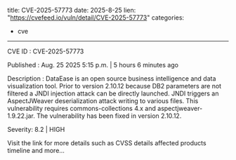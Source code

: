  
title: CVE-2025-57773
date: 2025-8-25
lien: "https://cvefeed.io/vuln/detail/CVE-2025-57773"
categories:
  - cve
---

CVE ID : CVE-2025-57773

Published :  Aug. 25
2025
5:15 p.m. | 5 hours
6 minutes ago

Description : DataEase is an open source business intelligence and data visualization tool. Prior to version 2.10.12
because DB2 parameters are not filtered
a JNDI injection attack can be directly launched. JNDI triggers an AspectJWeaver deserialization attack
writing to various files. This vulnerability requires commons-collections 4.x and aspectjweaver-1.9.22.jar. The vulnerability has been fixed in version 2.10.12.

Severity: 8.2 | HIGH

Visit the link for more details
such as CVSS details
affected products
timeline
and more...
